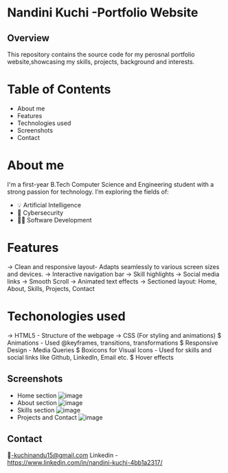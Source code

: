 # Nandini Kuchi -Portfolio Website
## Overview
  This repository contains the source code for my perosnal portfolio website,showcasing my skills, projects, background and interests.
# Table of Contents
- About me
- Features
- Technologies used
- Screenshots
- Contact

# About me
  I'm a first-year B.Tech Computer Science and Engineering student with a strong passion for technology. I’m exploring the fields of:
  - 💡 Artificial Intelligence  
  - 🔐 Cybersecurity  
  - 👨‍💻 Software Development

# Features
-> Clean and responsive layout- Adapts seamlessly to various screen sizes and devices.
-> Interactive navigation bar
-> Skill highlights
-> Social media links
-> Smooth Scroll
-> Animated text effects
-> Sectioned layout: Home, About, Skills, Projects, Contact

# Techonologies used
-> HTML5 - Structure of the webpage
-> CSS (For styling and animations)
     $ Animations
       - Used @keyframes, transitions, transformations
     $ Responsive Design
       - Media Queries
     $ Boxicons for Visual Icons
       - Used for skills and social links like Github, LinkedIn, Email etc.
     $ Hover effects

## Screenshots
- Home section
  ![image](https://github.com/user-attachments/assets/c0a6161b-1df4-4ef6-ae0b-d34821bb6e46)
- About section
  ![image](https://github.com/user-attachments/assets/6d1aa65c-da1d-4f94-b0f2-2c634743bd6c)
- Skills section
  ![image](https://github.com/user-attachments/assets/b2a497d9-2083-43e8-b720-cdb9d5a6ca5f)
- Projects and Contact
  ![image](https://github.com/user-attachments/assets/90d75147-a352-4652-847e-b629ecc668ba)

## Contact
 📧-kuchinandu15@gmail.com
 Linkedin - https://www.linkedin.com/in/nandini-kuchi-4bb1a2317/
 




     
